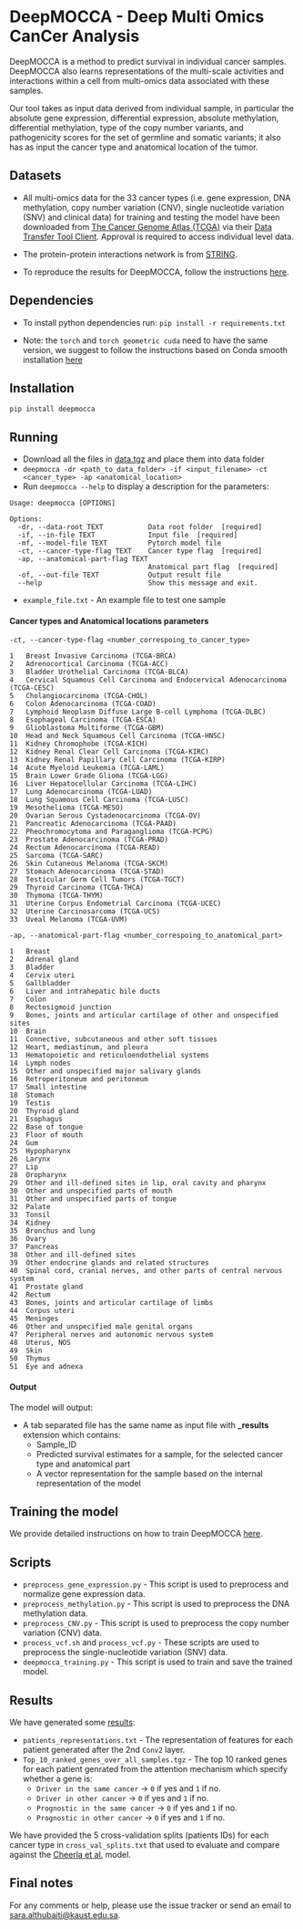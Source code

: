 # DeepMOCCA - Deep Multi Omics CanCer Analysis

DeepMOCCA is a method to predict survival in individual cancer samples. DeepMOCCA also learns representations of the multi-scale activities and interactions within a cell from multi-omics data associated with these samples.

Our tool takes as input data derived from individual sample, in particular the absolute gene expression, differential expression, absolute methylation, differential methylation, type of the copy number variants, and pathogenicity scores for the set of germline and somatic variants; it also has as input the cancer type and anatomical location of the tumor.

## Datasets

* All multi-omics data for the 33 cancer types (i.e. gene expression, DNA methylation, copy number variation (CNV), single nucleotide variation (SNV) and clinical data) for training and testing the model have been downloaded from [The Cancer Genome Atlas (TCGA)](http://cancergenome.nih.gov) via their [Data Transfer Tool Client](https://gdc.cancer.gov/access-data/gdc-data-transfer-tool). Approval is required to access individual level data.

* The protein-protein interactions network is from [STRING](https://string-db.org/cgi/download.pl?sessionId=VKCYtvc7YJch&species_text=Homo+sapiens).

* To reproduce the results for DeepMOCCA, follow the instructions [here](https://github.com/bio-ontology-research-group/DeepMOCCA/tree/master/step-by-step). 

## Dependencies

* To install python dependencies run: `pip install -r requirements.txt`

* Note: the `torch` and `torch geometric cuda` need to have the same version, we suggest to follow the instructions based on Conda smooth installation [here](https://pytorch-geometric.readthedocs.io/en/latest/notes/installation.html)

## Installation

```
pip install deepmocca
```

## Running

* Download all the files in [data.tgz](https://github.com/bio-ontology-research-group/DeepMOCCA/raw/master/data.tgz) and place them into data folder
* `deepmocca -dr <path_to_data_folder> -if <input_filename> -ct <cancer_type> -ap <anatomical_location>`
* Run `deepmocca --help` to display a description for the parameters:
```
Usage: deepmocca [OPTIONS]

Options:
  -dr, --data-root TEXT           Data root folder  [required]
  -if, --in-file TEXT             Input file  [required]
  -mf, --model-file TEXT          Pytorch model file
  -ct, --cancer-type-flag TEXT    Cancer type flag  [required]
  -ap, --anatomical-part-flag TEXT
                                  Anatomical part flag  [required]
  -of, --out-file TEXT            Output result file
  --help                          Show this message and exit.
  ```
  
* `example_file.txt` - An example file to test one sample
  
#### Cancer types and Anatomical locations parameters
```
-ct, --cancer-type-flag <number_correspoing_to_cancer_type>
 
1	Breast Invasive Carcinoma (TCGA-BRCA)
2	Adrenocortical Carcinoma (TCGA-ACC)
3	Bladder Urothelial Carcinoma (TCGA-BLCA)
4	Cervical Squamous Cell Carcinoma and Endocervical Adenocarcinoma (TCGA-CESC)
5	Cholangiocarcinoma (TCGA-CHOL)
6	Colon Adenocarcinoma (TCGA-COAD)
7	Lymphoid Neoplasm Diffuse Large B-cell Lymphoma (TCGA-DLBC)
8	Esophageal Carcinoma (TCGA-ESCA)
9	Glioblastoma Multiforme (TCGA-GBM)
10	Head and Neck Squamous Cell Carcinoma (TCGA-HNSC)
11	Kidney Chromophobe (TCGA-KICH)
12	Kidney Renal Clear Cell Carcinoma (TCGA-KIRC)
13	Kidney Renal Papillary Cell Carcinoma (TCGA-KIRP)
14	Acute Myeloid Leukemia (TCGA-LAML)
15	Brain Lower Grade Glioma (TCGA-LGG)
16	Liver Hepatocellular Carcinoma (TCGA-LIHC)
17	Lung Adenocarcinoma (TCGA-LUAD)
18	Lung Squamous Cell Carcinoma (TCGA-LUSC)
19	Mesothelioma (TCGA-MESO)
20	Ovarian Serous Cystadenocarcinoma (TCGA-OV)
21	Pancreatic Adenocarcinoma (TCGA-PAAD)
22	Pheochromocytoma and Paraganglioma (TCGA-PCPG)
23	Prostate Adenocarcinoma (TCGA-PRAD)
24	Rectum Adenocarcinoma (TCGA-READ)
25	Sarcoma (TCGA-SARC)
26	Skin Cutaneous Melanoma (TCGA-SKCM)
27	Stomach Adenocarcinoma (TCGA-STAD)
28	Testicular Germ Cell Tumors (TCGA-TGCT)
29	Thyroid Carcinoma (TCGA-THCA)
30	Thymoma (TCGA-THYM)
31	Uterine Corpus Endometrial Carcinoma (TCGA-UCEC)
32	Uterine Carcinosarcoma (TCGA-UCS)
33	Uveal Melanoma (TCGA-UVM)
 
-ap, --anatomical-part-flag <number_correspoing_to_anatomical_part> 
 
1	Breast
2	Adrenal gland
3	Bladder
4	Cervix uteri
5	Gallbladder
6	Liver and intrahepatic bile ducts
7	Colon
8	Rectosigmoid junction
9	Bones, joints and articular cartilage of other and unspecified sites
10	Brain
11	Connective, subcutaneous and other soft tissues
12	Heart, mediastinum, and pleura
13	Hematopoietic and reticuloendothelial systems
14	Lymph nodes
15	Other and unspecified major salivary glands
16	Retroperitoneum and peritoneum
17	Small intestine
18	Stomach
19	Testis
20	Thyroid gland
21	Esophagus
22	Base of tongue
23	Floor of mouth
24	Gum
25	Hypopharynx
26	Larynx
27	Lip
28	Oropharynx
29	Other and ill-defined sites in lip, oral cavity and pharynx
30	Other and unspecified parts of mouth
31	Other and unspecified parts of tongue
32	Palate
33	Tonsil
34	Kidney
35	Bronchus and lung
36	Ovary
37	Pancreas
38	Other and ill-defined sites
39	Other endocrine glands and related structures
40	Spinal cord, cranial nerves, and other parts of central nervous system
41	Prostate gland
42	Rectum
43	Bones, joints and articular cartilage of limbs
44	Corpus uteri
45	Meninges
46	Other and unspecified male genital organs
47	Peripheral nerves and autonomic nervous system
48	Uterus, NOS
49	Skin
50	Thymus
51	Eye and adnexa
```
 
#### Output
The model will output:
- A tab separated file has the same name as input file with **_results** extension which contains:
    * Sample_ID
    * Predicted survival estimates for a sample, for the selected cancer type and anatomical part
    * A vector representation for the sample based on the internal representation of the model
 
## Training the model

We provide detailed instructions on how to train DeepMOCCA [here](https://github.com/bio-ontology-research-group/DeepMOCCA/tree/master/step-by-step).
 
## Scripts

* `preprocess_gene_expression.py` - This script is used to preprocess and normalize gene expression data.
* `preprocess_methylation.py` - This script is used to preprocess the DNA methylation data.
* `preprocess_CNV.py` - This script is used to preprocess the copy number variation (CNV) data.
* `process_vcf.sh` and `process_vcf.py` - These scripts are used to preprocess the single-nucleotide variation (SNV) data.
* `deepmocca_training.py` - This script is used to train and save the trained model.

## Results

We have generated some [results](https://github.com/bio-ontology-research-group/DeepMOCCA/tree/master/results):

- `patients_representations.txt` - The representation of features for each patient generated after the 2nd `Conv2` layer.
- `Top_10_ranked_genes_over_all_samples.tgz` - The top 10 ranked genes for each patient genrated from the attention mechanism which specify whether a gene is:
  * `Driver in the same cancer` -> `0` if yes and `1` if no.
  * `Driver in other cancer` -> `0` if yes and `1` if no.
  * `Prognostic in the same cancer` -> `0` if yes and `1` if no.
  * `Prognostic in other cancer` -> `0` if yes and `1` if no.

We have provided the 5 cross-validation splits (patients IDs) for each cancer type in `cross_val_splits.txt` that used to evaluate and compare against the [Cheerla et al.](https://academic.oup.com/bioinformatics/article/35/14/i446/5529139) model.
      
## Final notes

For any comments or help, please use the issue tracker or send an email to sara.althubaiti@kaust.edu.sa.
